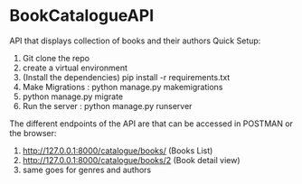 # BookCatalogueAPI
API that displays collection of books and their authors
Quick Setup:
1. Git clone the repo
2. create a virtual environment
3. (Install the dependencies) pip install -r requirements.txt
4. Make Migrations : python manage.py makemigrations
5. python manage.py migrate
6. Run the server : python manage.py runserver

The different endpoints of the API are that can be accessed in POSTMAN or the browser:
1. http://127.0.0.1:8000/catalogue/books/              (Books List)
2. http://127.0.0.1:8000/catalogue/books/2              (Book detail view)
3. same goes for genres and authors
